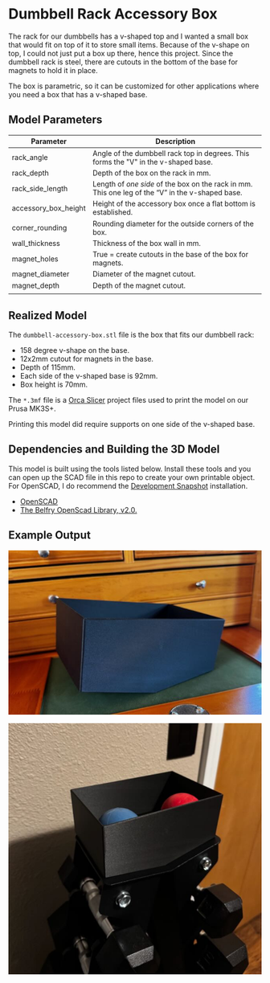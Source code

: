 # Dumbbell Rack Accessory Box

The rack for our dumbbells has a v-shaped top and I wanted a small box that would fit on top of it
to store small items. Because of the v-shape on top, I could not just put a box up there, hence this project. Since
the dumbbell rack is steel, there are cutouts in the bottom of the base for magnets to hold it in place.

The box is parametric, so it can be customized for other applications where you need a box that has a v-shaped base.

## Model Parameters

| Parameter            | Description                                                                                      |
| -------------------- | ------------------------------------------------------------------------------------------------ |
| rack_angle           | Angle of the dumbbell rack top in degrees. This forms the "V" in the v-shaped base.              |
| rack_depth           | Depth of the box on the rack in mm.                                                              |
| rack_side_length     | Length of _one side_ of the box on the rack in mm. This one leg of the “V” in the v-shaped base. |
| accessory_box_height | Height of the accessory box once a flat bottom is established.                                   |
| corner_rounding      | Rounding diameter for the outside corners of the box.                                            |
| wall_thickness       | Thickness of the box wall in mm.                                                                 |
| magnet_holes         | True = create cutouts in the base of the box for magnets.                                        |
| magnet_diameter      | Diameter of the magnet cutout.                                                                   |
| magnet_depth         | Depth of the magnet cutout.                                                                      |
|                      |                                                                                                  |

## Realized Model

The `dumbbell-accessory-box.stl` file is the box that fits our dumbbell rack:

- 158 degree v-shape on the base.
- 12x2mm cutout for magnets in the base.
- Depth of 115mm.
- Each side of the v-shaped base is 92mm.
- Box height is 70mm.

The `*.3mf` file is a [Orca Slicer](https://orcaslicer.com) project files used to print the
model on our Prusa MK3S+.

Printing this model did require supports on one side of the v-shaped base.

## Dependencies and Building the 3D Model

This model is built using the tools listed below. Install these tools and you can open up the SCAD file in this repo to create your own printable object. For OpenSCAD, I do recommend the [Development Snapshot](https://openscad.org/downloads.html#snapshots) installation.

- [OpenSCAD](https://openscad.org)
- [The Belfry OpenScad Library, v2.0.](https://github.com/BelfrySCAD/BOSL2)

## Example Output

![Dumbbell Accessory Box](images/dumbbell-accessory-box.jpeg)

![Accessory Box In Use](images/accessory-box-in-use.jpeg)
